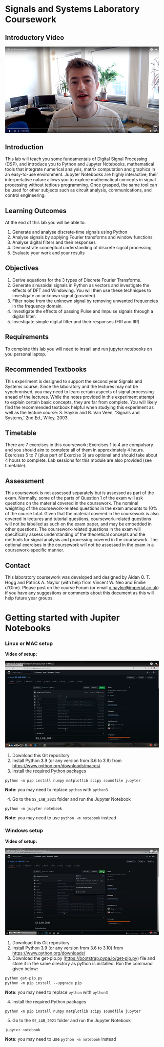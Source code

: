 # Signals and Systems Laboratory Coursework

## Introductory Video

<p align="center">
<a href="https://www.youtube.com/watch?v=Pq_7NF-my-E"><img src="/img/introductory_video.png?raw=true" alt="Introductory video"></a>
</p>

## Introduction
This lab will teach you some fundamentals of Digital Signal Processing (DSP), and introduce you to Python and Jupyter Notebooks, mathematical tools that integrate numerical analysis, matrix computation and graphics in an easy-to-use environment. Jupyter Notebooks are highly interactive; their interpretative nature allows you to explore mathematical concepts in signal processing without tedious programming. Once grasped, the same tool can be used for other subjects such as circuit analysis, communications, and control engineering.

## Learning Outcomes
At the end of this lab you will be able to:
1. Generate and analyse discrete-time signals using Python  
2. Analyse signals by applying Fourier transforms and window functions
3. Analyse digital filters and their responses
4. Demonstrate conceptual understanding of discrete signal processing 
5. Evaluate your work and your results

## Objectives
1. Derive equations for the 3 types of Discrete Fourier Transforms.
2. Generate sinusoidal signals in Python as vectors and investigate the effects of DFT and Windowing. You will then use these techniques to investigate an unknown signal (provided).
3. Filter noise from the unknown signal by removing unwanted frequencies in the frequency domain.
4. Investigate the effects of passing Pulse and Impulse signals through a digital filter.
5. Investigate simple digital filter and their responses (FIR and IIR).

## Requirements
To complete this lab you will need to install and run jupyter notebooks on you personal laptop.

## Recommended Textbooks
This experiment is designed to support the second year Signals and Systems course. Since the laboratory and the lectures may not be synchronised, you may need to learn certain aspects of signal processing ahead of the lectures. While the notes provided in this experiment attempt to explain certain basic concepts, they are far from complete. You will likely find the recommended textbook helpful when studying this experiment as well as the lecture course: S. Haykin and B. Van Veen, 'Signals and Systems,' 2nd Ed., Wiley, 2003.


## Timetable
There are 7 exercises in this coursework; Exercises 1 to 4 are compulsory and you should aim to complete all of them in approximately 4 hours. Exercises 5 to 7 (plus part of Exercise 3) are optional and should take about 4 hours to complete. Lab sessions for this module are also provided (see timetable).


## Assessment
This coursework is not assessed separately but is assessed as part of the exam. Normally, some of the parts of Question 1 of the exam will ask questions on the material covered in the coursework. The nominal weighting of the coursework-related questions in the exam amounts to 10% of the course total. Given that the material covered in the coursework is also covered in lectures and tutorial questions, coursework-related questions will not be labelled as such on the exam paper, and may be embedded in other questions. The coursework-related questions in the exam will specifically assess understanding of the theoretical concepts and the methods for signal analysis and processing covered in the coursework. The optional exercises in the coursework will not be assessed in the exam in a coursework-specific manner.

## Contact
This laboratory coursework was developed and designed by Aidan O. T. Hogg and Patrick A. Naylor (with help from Vincent W. Neo and Emilie d'Olne). Please post on the course Forum (or email p.naylor@imperial.ac.uk) if you have any suggestions or comments about this document as this will help future year groups.

# Getting started with Jupiter Notebooks

### Linux or MAC setup

**Video of setup:**

<p align="center">
<a href="https://www.youtube.com/watch?v=yxKV9jIBswU"><img src="/img/linux_video.png?raw=true" alt="Linux or MAC setup video"></a>
</p>

1. Download this Git repository 
2. Install Python 3.9 (or any version from 3.6 to 3.9) from <https://www.python.org/downloads/macos/>
3. Install the required Python packages 
```
python -m pip install numpy matplotlib scipy soundfile jupyter
```
__Note:__ you may need to replace ``python`` with ``python3``

4. Go to the `SS_LAB_2021` folder and run the Jupyter Notebook
```
python -m jupyter notebook
```
__Note:__ you may need to use ``python -m notebook`` instead
### Windows setup

**Video of setup:**

<p align="center">
<a href="https://www.youtube.com/watch?v=AVpcwfGi6D0"><img src="/img/windows_video.png?raw=true" alt="Windows setup video"></a>
</p>

1. Download this Git repository 
2. Install Python 3.9 (or any version from 3.6 to 3.10) from <https://www.python.org/downloads/>
3. Download the get-pip.py (<https://bootstrap.pypa.io/get-pip.py>) file and store it in the same directory as python is installed. Run the command given below:
```
python get-pip.py
python -m pip install --upgrade pip
```
__Note:__ you may need to replace ``python`` with ``python3``

4. Install the required Python packages 
```
python -m pip install numpy matplotlib scipy soundfile jupyter
```
5. Go to the `SS_LAB_2021` folder and run the Jupyter Notebook
```
jupyter notebook
```
__Note:__ you may need to use ``python -m notebook`` instead

